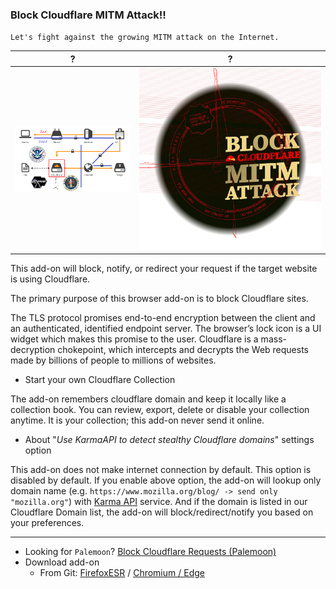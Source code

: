 ### Block Cloudflare MITM Attack!!

`Let's fight against the growing MITM attack on the Internet.`

| ? | ? |
| -- | -- |
| ![](../../image/goodorbad.jpg) | ![](../../image/dsfgs_bcma_i2p.webp) |


This add-on will block, notify, or redirect your request if the target website is using Cloudflare.

The primary purpose of this browser add-on is to block Cloudflare sites.

The TLS protocol promises end-to-end encryption between the client and an authenticated, identified endpoint server. 
The browser’s lock icon is a UI widget which makes this promise to the user. 
Cloudflare is a mass-decryption chokepoint, which intercepts and decrypts the Web requests made by billions of people to millions of websites.
 

- Start your own Cloudflare Collection

The add-on remembers cloudflare domain and keep it locally like a collection book.
You can review, export, delete or disable your collection anytime.
It is your collection; this add-on never send it online.

- About "_Use KarmaAPI to detect stealthy Cloudflare domains_" settings option

This add-on does not make internet connection by default.
This option is disabled by default.
If you enable above option, the add-on will lookup only domain name (e.g. `https://www.mozilla.org/blog/ -> send only "mozilla.org"`) with [Karma API](../service/karma_api.md) service.
And if the domain is listed in our Cloudflare Domain list, the add-on will block/redirect/notify you based on your preferences.



---

- Looking for `Palemoon`? [Block Cloudflare Requests (Palemoon)](../../tool/block_cloudflare_requests_pm)
- Download add-on
  - From Git: [FirefoxESR](https://0xacab.org/dCF/deCloudflare/-/raw/master/addons/releases/bcma.xpi) / [Chromium / Edge](https://0xacab.org/dCF/deCloudflare/-/raw/master/addons/releases/bcma.crx)
